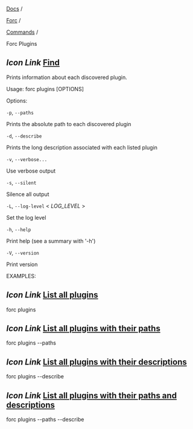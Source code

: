 [Docs](https://docs.fuel.network/) /

[Forc](https://docs.fuel.network/docs/forc/) /

[Commands](https://docs.fuel.network/docs/forc/commands/) /

Forc Plugins

## _Icon Link_ [Find](https://docs.fuel.network/docs/forc/commands/forc_plugins/\#forc-plugins)

Prints information about each discovered plugin.

Usage: forc plugins \[OPTIONS\]

Options:

`-p`, `--paths`

Prints the absolute path to each discovered plugin

`-d`, `--describe`

Prints the long description associated with each listed plugin

`-v`, `--verbose...`

Use verbose output

`-s`, `--silent`

Silence all output

`-L`, `--log-level` < _LOG\_LEVEL_ \>

Set the log level

`-h`, `--help`

Print help (see a summary with '-h')

`-V`, `--version`

Print version

EXAMPLES:

## _Icon Link_ [List all plugins](https://docs.fuel.network/docs/forc/commands/forc_plugins/\#forc-plugins)

forc plugins

## _Icon Link_ [List all plugins with their paths](https://docs.fuel.network/docs/forc/commands/forc_plugins/\#forc-plugins)

forc plugins --paths

## _Icon Link_ [List all plugins with their descriptions](https://docs.fuel.network/docs/forc/commands/forc_plugins/\#forc-plugins)

forc plugins --describe

## _Icon Link_ [List all plugins with their paths and descriptions](https://docs.fuel.network/docs/forc/commands/forc_plugins/\#forc-plugins)

forc plugins --paths --describe